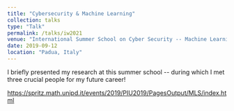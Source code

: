 ```yaml
---
title: "Cybersecurity & Machine Learning"
collection: talks
type: "Talk"
permalink: /talks/iw2021
venue: "International Summer School on Cyber Security -- Machine Learning and Security"
date: 2019-09-12
location: "Padua, Italy"
---
```

 
I briefly presented my research at this summer school -- during which I met three crucial people for my future career!

https://spritz.math.unipd.it/events/2019/PIU2019/PagesOutput/MLS/index.html